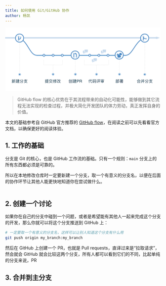 ```yaml
---
title: 如何使用 Git/GitHub 协作
author: 杨凯
---
```


![GitHub flow](../assets/img/github-flow.png)

> GitHub flow 的核心优势在于其流程带来的自动化可能性，能够做到其它流程无法实现的检查过程，并极大简化开发团队的体力劳动，真正发挥自身的价值。  

本文的基础参考自 GitHub 官方推荐的 [GitHub flow](https://guides.github.com/introduction/flow/)，在阅读之前可以先看看官方文档，以确保更好的阅读体验。  

## 1. 工作的基础
分支是 Git 的核心，也是 GitHub 工作流的基础。只有一个规则：`main` 分支上的所有东西都必须是可靠的。  

所以在本地修改仓库时一定要新建一个分支，取一个有意义的分支名，以便在后面的协作环节让其他人能更快地知道你在尝试做什么。  
<br>

## 2. 创建一个讨论
如果你在自己的分支中碰到一个问题，或者是希望能有其他人一起来完成这个分支的开发，那么你就可以将这个分支推送到 GitHub 上：  
```bash
# 一定要取一个有意义的分支名，这样可以让别人知道这个分支有什么用
git push origin my_branch:my_branch
```

然后在 GitHub 上创建一个 PR，也就是 Pull requests，直译过来是“拉取请求”，然会就会 GitHub 就会比较这两个分支，所有人都可以看到它们的不同，比起单纯的分支来说，PR

## 3. 合并到主分支